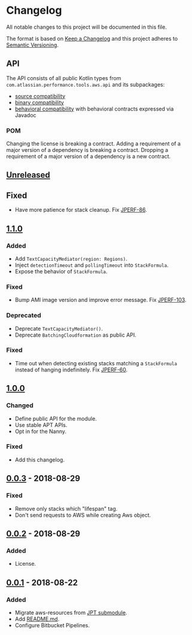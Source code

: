 # Changelog
All notable changes to this project will be documented in this file.

The format is based on [Keep a Changelog](http://keepachangelog.com/en/1.0.0/)
and this project adheres to [Semantic Versioning](http://semver.org/spec/v2.0.0.html).

## API
The API consists of all public Kotlin types from `com.atlassian.performance.tools.aws.api` and its subpackages:

  * [source compatibility]
  * [binary compatibility]
  * [behavioral compatibility] with behavioral contracts expressed via Javadoc

[source compatibility]: http://cr.openjdk.java.net/~darcy/OpenJdkDevGuide/OpenJdkDevelopersGuide.v0.777.html#source_compatibility
[binary compatibility]: http://cr.openjdk.java.net/~darcy/OpenJdkDevGuide/OpenJdkDevelopersGuide.v0.777.html#binary_compatibility
[behavioral compatibility]: http://cr.openjdk.java.net/~darcy/OpenJdkDevGuide/OpenJdkDevelopersGuide.v0.777.html#behavioral_compatibility

### POM
Changing the license is breaking a contract.
Adding a requirement of a major version of a dependency is breaking a contract.
Dropping a requirement of a major version of a dependency is a new contract.

## [Unreleased]
[Unreleased]: https://bitbucket.org/atlassian/aws-resources/branches/compare/master%0Drelease-1.1.0

## Fixed
- Have more patience for stack cleanup. Fix [JPERF-86].

[JPERF-86]: https://ecosystem.atlassian.net/browse/JPERF-86

## [1.1.0]
[1.1.0]: https://bitbucket.org/atlassian/aws-resources/branches/compare/1.1.0%0Drelease-1.0.0

### Added
- Add `TextCapacityMediator(region: Regions)`.
- Inject `detectionTimeout` and `pollingTimeout` into `StackFormula`.
- Expose the behavior of `StackFormula`.

### Fixed
- Bump AMI image version and improve error message. Fix [JPERF-103].

[JPERF-103]: https://ecosystem.atlassian.net/browse/JPERF-103

### Deprecated
- Deprecate `TextCapacityMediator()`.
- Deprecate `BatchingCloudformation` as public API.

### Fixed
- Time out when detecting existing stacks matching a `StackFormula` instead of hanging indefinitely. Fix [JPERF-60].

[JPERF-60]: https://ecosystem.atlassian.net/browse/JPERF-60

## [1.0.0]
[1.0.0]: https://bitbucket.org/atlassian/aws-resources/branches/compare/1.0.0%0Drelease-0.0.3

### Changed
- Define public API for the module.
- Use stable APT APIs.
- Opt in for the Nanny.

### Fixed
- Add this changelog.

## [0.0.3] - 2018-08-29
[0.0.3]: https://bitbucket.org/atlassian/aws-resources/branches/compare/release-0.0.3%0Drelease-0.0.2

### Fixed
- Remove only stacks which "lifespan" tag.
- Don't send requests to AWS while creating Aws object.

## [0.0.2] - 2018-08-29
[0.0.2]: https://bitbucket.org/atlassian/aws-resources/branches/compare/release-0.0.2%0Drelease-0.0.1

### Added
- License.

## [0.0.1] - 2018-08-22
[0.0.1]: https://bitbucket.org/atlassian/aws-resources/branches/compare/release-0.0.1%0Dinitial-commit

### Added
- Migrate aws-resources from [JPT submodule].
- Add [README.md](README.md).
- Configure Bitbucket Pipelines.

[JPT submodule]: https://stash.atlassian.com/projects/JIRASERVER/repos/jira-performance-tests/browse/aws-resources?at=cb909508d9c504d7126d68af9c72087f5822ff2b
